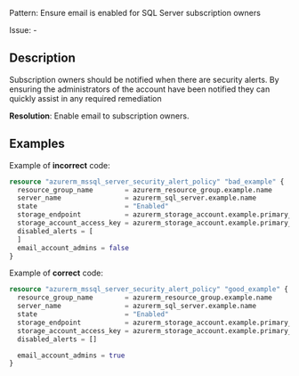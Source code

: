 Pattern: Ensure email is enabled for SQL Server subscription owners

Issue: -

## Description

Subscription owners should be notified when there are security alerts. By ensuring the administrators of the account have been notified they can quickly assist in any required remediation

**Resolution**: Enable email to subscription owners.

## Examples

Example of **incorrect** code:

```terraform
resource "azurerm_mssql_server_security_alert_policy" "bad_example" {
  resource_group_name        = azurerm_resource_group.example.name
  server_name                = azurerm_sql_server.example.name
  state                      = "Enabled"
  storage_endpoint           = azurerm_storage_account.example.primary_blob_endpoint
  storage_account_access_key = azurerm_storage_account.example.primary_access_key
  disabled_alerts = [
  ]
  email_account_admins = false
}
```

Example of **correct** code:

```terraform
resource "azurerm_mssql_server_security_alert_policy" "good_example" {
  resource_group_name        = azurerm_resource_group.example.name
  server_name                = azurerm_sql_server.example.name
  state                      = "Enabled"
  storage_endpoint           = azurerm_storage_account.example.primary_blob_endpoint
  storage_account_access_key = azurerm_storage_account.example.primary_access_key
  disabled_alerts = []

  email_account_admins = true
}
```